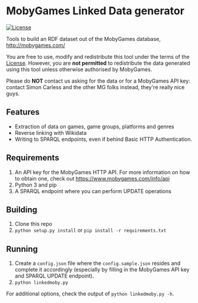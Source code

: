 # MobyGames Linked Data generator

[![License](https://img.shields.io/badge/License-Apache%202.0-blue.svg)](https://opensource.org/licenses/Apache-2.0)

Tools to build an RDF dataset out of the MobyGames database, http://mobygames.com/

You are free to use, modify and redistribute this tool under the terms of the [License](LICENSE). However, you are __not permitted__ to redistribute the data generated using this tool unless otherwise authorised by MobyGames.

Please do __NOT__ contact us asking for the data or for a MobyGames API key: contact Simon Carless and the other MG folks instead, they're really nice guys.

## Features
* Extraction of data on games, game groups, platforms and genres
* Reverse linking with Wikidata
* Writing to SPARQL endpoints, even if behind Basic HTTP Authentication.

## Requirements
1. An API key for the MobyGames HTTP API. For more information on how to obtain one, check out https://www.mobygames.com/info/api
2. Python 3 and pip
3. A SPARQL endpoint where you can perform UPDATE operations

## Building
1. Clone this repo
2. `python setup.py install` or `pip install -r requirements.txt`

## Running
1. Create a `config.json` file where the `config.sample.json` resides and complete it accordingly (especially by filling in the MobyGames API key and SPARQL UPDATE endpoint).
2. `python linkedmoby.py`

For additional options, check the output of `python linkedmoby.py -h`.
